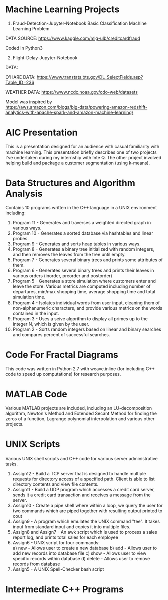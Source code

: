 # Machine Learning Projects

1) Fraud-Detection-Jupyter-Notebook
Basic Classification Machine Learning Problem

DATA SOURCE: https://www.kaggle.com/mlg-ulb/creditcardfraud

Coded in Python3

2) Flight-Delay-Jupyter-Notebook

DATA:

O'HARE DATA:
https://www.transtats.bts.gov/DL_SelectFields.asp?Table_ID=236

WEATHER DATA:
https://www.ncdc.noaa.gov/cdo-web/datasets

Model was inspired by  
https://aws.amazon.com/blogs/big-data/powering-amazon-redshift-analytics-with-apache-spark-and-amazon-machine-learning/

# AIC Presentation

This is a presentation designed for an audience with casual familiarity with machine learning.  This presentation briefly describes one of two projects I've undertaken during my internship with Inte Q.  The other project involved helping build and package a customer segmentation (using k-means).

# Data Structures and Algorithm Analysis

Contains 10 programs written in the C++ language in a UNIX environment including:
1) Program 11 - Generates and traverses a weighted directed graph in various ways.
2) Program 10 - Generates a sorted database via hashtables and linear probes.
3) Program 9  - Generates and sorts heap tables in various ways.
4) Program 8  - Generates a binary tree initialized with random integers, and then removes the leaves from the tree until empty.
5) Program 7  - Generates several binary trees and prints some attributes of them.
6) Program 6  - Generates several binary trees and prints their leaves in various orders (inorder, preorder and postorder)
7) Program 5  - Generates a store simulation where customers enter and leave the store.  Various metrics are computed including number of departures, min/max shopping time, average shopping time and total simulation time.  
8) Program 4  - Isolates individual words from user input, cleaning them of non-alphanumeric characters, 
and provide various metrics on the words contained in the input.  
9) Program 3  - Uses a seive algorithm to display all primes up to the integer N, which is given by the user.
10) Program 2 - Sorts random integers based on linear and binary searches and compares percent of successful searches.

# Code For Fractal Diagrams

This code was written in Python 2.7 with weave.inline (for including C++ code to speed up computations) for research purposes.  

# MATLAB Code

Various MATLAB projects are included, including an LU-decomposition algorithm, Newton's Method and Extended Secant Method for finding the zeros of a function, Lagrange polynomial interpolation and various other projects.  

# UNIX Scripts

Various UNIX shell scripts and C++ code for various server administrative tasks.

1) Assign12 - Build a TCP server that is designed to handle multiple requests for directory access of a specified path.  Client is able to list directory contents and view file contents.
2) Assign11 - Build a UDP program which accesses a credit card server, sends it a credit card transaction and receives a message from the server.
3) Assign10 - Create a pipe shell where within a loop, we query the user for two commands which are piped together with resulting output printed to cout
4) Assign9  - A program which emulates the UNIX command "tee".  It takes input from standard input and copies it into multiple files.
5) Assign8 and Assign7  - An awk script which is used to process a sales report log, and prints total sales for each employee
6) Assign6 - UNIX script for four commands:  
  a) new -    Allows user to create a new database
  b) add -    Allows user to add new records into database file
  c) show -   Allows user to view specific records within database
  d) delete - Allows user to remove records from database
7) Assign5 - A UNIX Spell-Checker bash script


# Intermediate C++ Programs


